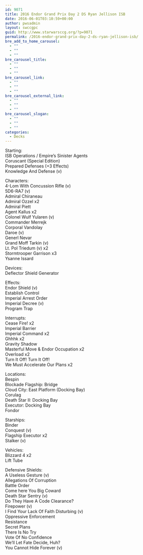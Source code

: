 ```yaml
---
id: 9071
title: 2016 Endor Grand Prix Day 2 DS Ryan Jellison ISB
date: 2016-06-01T03:10:59+00:00
author: pwsadmin
layout: swccgpc
guid: http://www.starwarsccg.org/?p=9071
permalink: /2016-endor-grand-prix-day-2-ds-ryan-jellison-isb/
bre_add_to_home_carousel:
  - ""
  - ""
  - ""
bre_carousel_title:
  - ""
  - ""
  - ""
bre_carousel_link:
  - ""
  - ""
  - ""
bre_carousel_external_link:
  - ""
  - ""
  - ""
bre_carousel_slogan:
  - ""
  - ""
  - ""
categories:
  - Decks
---
```

Starting:  
ISB Operations / Empire&#8217;s Sinister Agents  
Coruscant (Special Edition)  
Prepared Defenses (+3 Effects)  
Knowledge And Defense (v)

Characters:  
4-Lom With Concussion Rifle (v)  
5D6-RA7 (v)  
Admiral Chiraneau  
Admiral Ozzel x2  
Admiral Piett  
Agent Kallus x2  
Colonel Wulf Yularen (v)  
Commander Merrejk  
Corporal Vandolay  
Daroe (v)  
Generl Nevar  
Grand Moff Tarkin (v)  
Lt. Pol Triedum (v) x2  
Stormtrooper Garrison x3  
Ysanne Issard

Devices:  
Deflector Shield Generator

Effects:  
Endor Shield (v)  
Establish Control  
Imperial Arrest Order  
Imperial Decree (v)  
Program Trap

Interrupts:  
Cease Fire! x2  
Imperial Barrier  
Imperial Command x2  
Ghhhk x2  
Gravity Shadow  
Masterful Move & Endor Occupation x2  
Overload x2  
Turn It Off! Turn It Off!  
We Must Accelerate Our Plans x2

Locations:  
Bespin  
Blockade Flagship: Bridge  
Cloud City: East Platform (Docking Bay)  
Corulag  
Death Star II: Docking Bay  
Executor: Docking Bay  
Fondor

Starships:  
Binder  
Conquest (v)  
Flagship Executor x2  
Stalker (v)

Vehicles:  
Blizzard 4 x2  
Lift Tube

Defensive Shields:  
A Useless Gesture (v)  
Allegations Of Corruption  
Battle Order  
Come here You Big Coward  
Death Star Sentry (v)  
Do They Have A Code Clearance?  
Firepower (v)  
I Find Your Lack Of Faith Disturbing (v)  
Oppressive Enforcement  
Resistance  
Secret Plans  
There Is No Try  
Vote Of No Confidence  
We&#8217;ll Let Fate Decide, Huh?  
You Cannot Hide Forever (v)